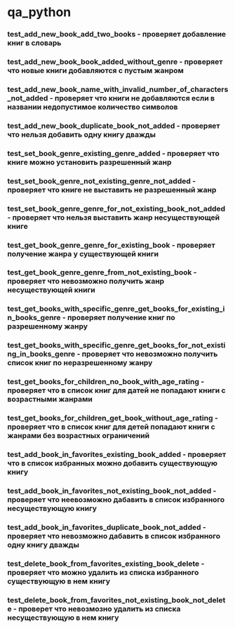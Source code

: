 # qa_python
### test_add_new_book_add_two_books - проверяет добавление книг в словарь
### test_add_new_book_book_added_without_genre - проверяет что новые книги добавляются с пустым жанром
### test_add_new_book_name_with_invalid_number_of_characters_not_added - проверяет что книги не добавляются если в названии недопустимое количество символов
### test_add_new_book_duplicate_book_not_added - проверяет что нельзя добавить одну книгу дважды
### test_set_book_genre_existing_genre_added - проверяет что книге можно установить разрешенный жанр
### test_set_book_genre_not_existing_genre_not_added - проверяет что книге не выставить не разрешенный жанр
### test_set_book_genre_genre_for_not_existing_book_not_added - проверяет что нельзя выставить жанр несуществующей книге
### test_get_book_genre_genre_for_existing_book - проверяет получение жанра у существующей книги
### test_get_book_genre_genre_from_not_existing_book - проверяет что невозможно получить жанр несуществующей книги
### test_get_books_with_specific_genre_get_books_for_existing_in_books_genre - проверяет получение книг по разрешенному жанру
### test_get_books_with_specific_genre_get_books_for_not_existing_in_books_genre - проверяет что невозможно получить список книг по неразрешенному жанру
### test_get_books_for_children_no_book_with_age_rating - проверяет что в список книг для датей не попадают книги с возрастными жанрами
### test_get_books_for_children_get_book_without_age_rating - проверяет что в список книг для детей попадают книги с жанрами без возрастных ограничений
### test_add_book_in_favorites_existing_book_added - проверяет что в список избранных можно добавить существующую книгу
### test_add_book_in_favorites_not_existing_book_not_added - проверяет что неевозможно дабавить в список избранного несуществующую книгу
### test_add_book_in_favorites_duplicate_book_not_added - проверяет что невозможно дабавить в список избранного одну книгу дважды
### test_delete_book_from_favorites_existing_book_delete - проверяет что можно удалить из списка избранного существующую в нем книгу
### test_delete_book_from_favorites_not_existing_book_not_delete - проверет что невозмозно удалить из списка несуществующую в нем книгу
